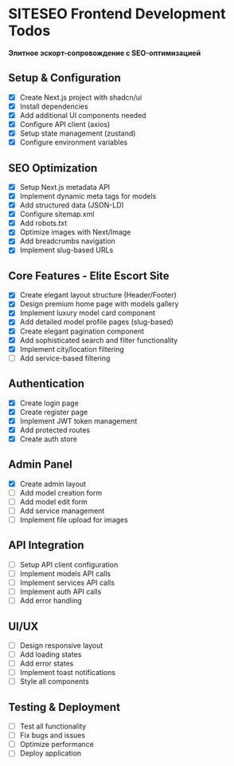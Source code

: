 # SITESEO Frontend Development Todos
**Элитное эскорт-сопровождение с SEO-оптимизацией**

## Setup & Configuration
- [x] Create Next.js project with shadcn/ui
- [x] Install dependencies
- [x] Add additional UI components needed
- [x] Configure API client (axios)
- [x] Setup state management (zustand)
- [x] Configure environment variables

## SEO Optimization
- [x] Setup Next.js metadata API
- [x] Implement dynamic meta tags for models
- [x] Add structured data (JSON-LD)
- [x] Configure sitemap.xml
- [x] Add robots.txt
- [x] Optimize images with Next/Image
- [x] Add breadcrumbs navigation
- [x] Implement slug-based URLs

## Core Features - Elite Escort Site
- [x] Create elegant layout structure (Header/Footer)
- [x] Design premium home page with models gallery
- [x] Implement luxury model card component
- [x] Add detailed model profile pages (slug-based)
- [x] Create elegant pagination component
- [x] Add sophisticated search and filter functionality
- [x] Implement city/location filtering
- [ ] Add service-based filtering

## Authentication
- [x] Create login page
- [x] Create register page
- [x] Implement JWT token management
- [x] Add protected routes
- [x] Create auth store

## Admin Panel
- [x] Create admin layout
- [ ] Add model creation form
- [ ] Add model edit form
- [ ] Add service management
- [ ] Implement file upload for images

## API Integration
- [ ] Setup API client configuration
- [ ] Implement models API calls
- [ ] Implement services API calls
- [ ] Implement auth API calls
- [ ] Add error handling

## UI/UX
- [ ] Design responsive layout
- [ ] Add loading states
- [ ] Add error states
- [ ] Implement toast notifications
- [ ] Style all components

## Testing & Deployment
- [ ] Test all functionality
- [ ] Fix bugs and issues
- [ ] Optimize performance
- [ ] Deploy application
